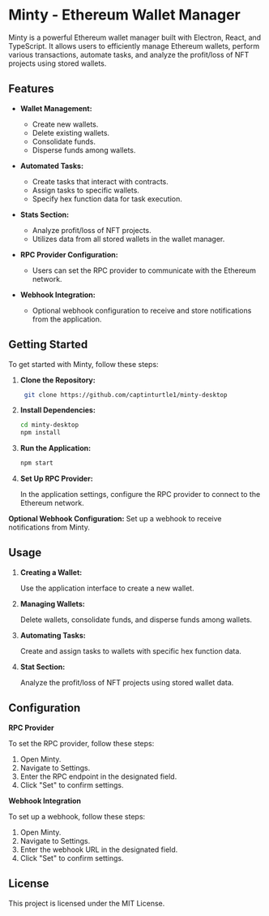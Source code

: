 # Minty - Ethereum Wallet Manager

Minty is a powerful Ethereum wallet manager built with Electron, React, and TypeScript. It allows users to efficiently manage Ethereum wallets, perform various transactions, automate tasks, and analyze the profit/loss of NFT projects using stored wallets.

## Features

- **Wallet Management:**
  - Create new wallets.
  - Delete existing wallets.
  - Consolidate funds.
  - Disperse funds among wallets.

- **Automated Tasks:**
  - Create tasks that interact with contracts.
  - Assign tasks to specific wallets.
  - Specify hex function data for task execution.

- **Stats Section:**
  - Analyze profit/loss of NFT projects.
  - Utilizes data from all stored wallets in the wallet manager.

- **RPC Provider Configuration:**
  - Users can set the RPC provider to communicate with the Ethereum network.

- **Webhook Integration:**
  - Optional webhook configuration to receive and store notifications from the application.

## Getting Started

To get started with Minty, follow these steps:

1. **Clone the Repository:**
   ```bash
    git clone https://github.com/captinturtle1/minty-desktop
2. **Install Dependencies:**
    ```bash
    cd minty-desktop
    npm install
2. **Run the Application:**
    ```bash
    npm start
3. **Set Up RPC Provider:**

    In the application settings, configure the RPC provider to connect to the Ethereum network.

**Optional Webhook Configuration:**
  Set up a webhook to receive notifications from Minty.

## Usage

1. **Creating a Wallet:**

      Use the application interface to create a new wallet.

2. **Managing Wallets:**

      Delete wallets, consolidate funds, and disperse funds among wallets.

3. **Automating Tasks:**

      Create and assign tasks to wallets with specific hex function data.

4. **Stat Section:**

      Analyze the profit/loss of NFT projects using stored wallet data.

## Configuration
**RPC Provider**

To set the RPC provider, follow these steps:
  1. Open Minty.
  2. Navigate to Settings.
  3. Enter the RPC endpoint in the designated field.
  4. Click "Set" to confirm settings.

**Webhook Integration**

To set up a webhook, follow these steps:

  1. Open Minty.
  2. Navigate to Settings.
  3. Enter the webhook URL in the designated field.
  4. Click "Set" to confirm settings.


## License

This project is licensed under the MIT License.
